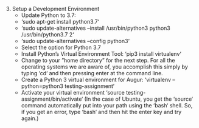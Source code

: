 3. Setup a Development Environment
    -  Update Python to 3.7:
     -  ‘sudo apt-get install python3.7‘
     -  ‘sudo update-alternatives –install /usr/bin/python3 python3 /usr/bin/python3.7 2‘
     - ‘sudo update-alternatives –config python3‘
     - Select the option for Python 3.7
    - Install Python’s Virtual Environment Tool: ‘pip3 install virtualenv‘
    -  Change to your ”home directory” for the next step. For all the operating systems we are
    aware of, you accomplish this simply by typing ‘cd‘ and then pressing enter at the command
    line.
    - Create a Python 3 virtual environment for Augur: ‘virtualenv –python=python3 testing-assignment‘
    - Activate your virtual environment ‘source testing-assignment/bin/activate‘ (In the case of Ubuntu,
    you get the ‘source‘ command automatically put into your path using the ‘bash‘ shell. So, if
    you get an error, type ‘bash‘ and then hit the enter key and try again.)
